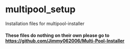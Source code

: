 # multipool_setup

Installation files for multipool-installer

#### These files do nothing on their own please go to https://github.com/Jimmy062006/Multi-Pool-Installer
